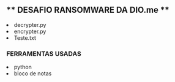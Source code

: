 ## ** DESAFIO RANSOMWARE DA DIO.me **
<li> decrypter.py <li/> 
encrypter.py <li/>
Teste.txt

### FERRAMENTAS USADAS
<li> python <li/>
bloco de notas
